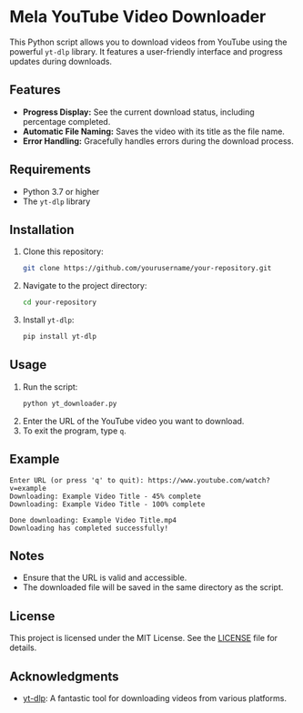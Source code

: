 # Mela YouTube Video Downloader

This Python script allows you to download videos from YouTube using the powerful `yt-dlp` library. It features a user-friendly interface and progress updates during downloads.

## Features

- **Progress Display:** See the current download status, including percentage completed.
- **Automatic File Naming:** Saves the video with its title as the file name.
- **Error Handling:** Gracefully handles errors during the download process.

## Requirements

- Python 3.7 or higher
- The `yt-dlp` library

## Installation

1. Clone this repository:
   ```bash
   git clone https://github.com/yourusername/your-repository.git
   ```
2. Navigate to the project directory:
   ```bash
   cd your-repository
   ```
3. Install `yt-dlp`:
   ```bash
   pip install yt-dlp
   ```

## Usage

1. Run the script:
   ```bash
   python yt_downloader.py
   ```
2. Enter the URL of the YouTube video you want to download.
3. To exit the program, type `q`.

## Example

```plaintext
Enter URL (or press 'q' to quit): https://www.youtube.com/watch?v=example
Downloading: Example Video Title - 45% complete
Downloading: Example Video Title - 100% complete

Done downloading: Example Video Title.mp4
Downloading has completed successfully!
```

## Notes

- Ensure that the URL is valid and accessible.
- The downloaded file will be saved in the same directory as the script.

## License

This project is licensed under the MIT License. See the [LICENSE](LICENSE) file for details.

## Acknowledgments

- [yt-dlp](https://github.com/yt-dlp/yt-dlp): A fantastic tool for downloading videos from various platforms.
